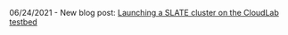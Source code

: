 06/24/2021 - New blog post: [Launching a SLATE cluster on the CloudLab testbed](https://slateci.io/blog/slate-on-cloudlab.html)

